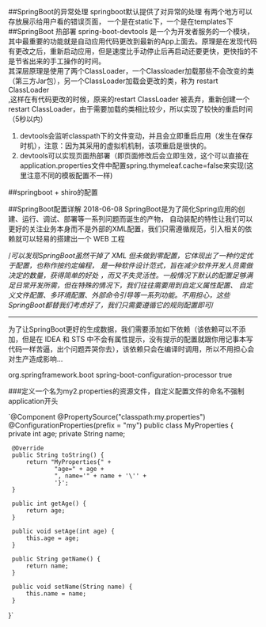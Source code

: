 ##SpringBoot的异常处理
springboot默认提供了对异常的处理 有两个地方可以存放展示给用户看的错误页面，
一个是在static下，一个是在templates下
##SpringBoot  热部署
spring-boot-devtools 是一个为开发者服务的一个模块，其中最重要的功能就是自动应用代码更改到最新的App上面去。原理是在发现代码有更改之后，重新启动应用，但是速度比手动停止后再启动还要更快，更快指的不是节省出来的手工操作的时间。  
其深层原理是使用了两个ClassLoader，一个Classloader加载那些不会改变的类（第三方Jar包），另一个ClassLoader加载会更改的类，称为  restart ClassLoader  
,这样在有代码更改的时候，原来的restart ClassLoader 被丢弃，重新创建一个restart ClassLoader，由于需要加载的类相比较少，所以实现了较快的重启时间（5秒以内）



1. devtools会监听classpath下的文件变动，并且会立即重启应用（发生在保存时机），注意：因为其采用的虚拟机机制，该项重启是很快的。  
2. devtools可以实现页面热部署（即页面修改后会立即生效，这个可以直接在application.properties文件中配置spring.thymeleaf.cache=false来实现(这里注意不同的模板配置不一样)   

##springboot + shiro的配置


##SpringBoot配置详解 2018-06-08
SpringBoot是为了简化Spring应用的创建、运行、调试、部署等一系列问题而诞生的产物，
自动装配的特性让我们可以更好的关注业务本身而不是外部的XML配置，我们只需遵循规范，引入相关的依赖就可以轻易的搭建出一个 WEB 工程



/*可以发现SpringBoot虽然干掉了
 XML 但未做到零配置，它体现出了一种约定优于配置，也称作按约定编程，
 是一种软件设计范式，旨在减少软件开发人员需做决定的数量，获得简单的好处
 ，而又不失灵活性。一般情况下默认的配置足够满足日常开发所需，但在特殊的情况下，我们往往需要用到自定义属性配置、
自定义文件配置、多环境配置、外部命令引导等一系列功能。不用担心，这些SpringBoot都替我们考虑好了，我们只需要遵循它的规则配置即可*/
***


为了让SpringBoot更好的生成数据，我们需要添加如下依赖（该依赖可以不添加，但是在 IDEA 和 STS 中不会有属性提示，没有提示的配置就跟你用记事本写代码一样苦逼，出个问题弄哭你去），该依赖只会在编译时调用，所以不用担心会对生产造成影响…

<dependency>
    <groupId>org.springframework.boot</groupId>
    <artifactId>spring-boot-configuration-processor</artifactId>
    <optional>true</optional>
</dependency>


###定义一个名为my2.properties的资源文件，自定义配置文件的命名不强制application开头


`@Component
 @PropertySource("classpath:my.properties")
 @ConfigurationProperties(prefix = "my")
 public class MyProperties {
     private int age;
     private String name;
 
     @Override
     public String toString() {
         return "MyProperties{" +
                 "age=" + age +
                 ", name='" + name + '\'' +
                 '}';
     }
 
     public int getAge() {
         return age;
     }
 
     public void setAge(int age) {
         this.age = age;
     }
 
     public String getName() {
         return name;
     }
 
     public void setName(String name) {
         this.name = name;
     }
 }`










